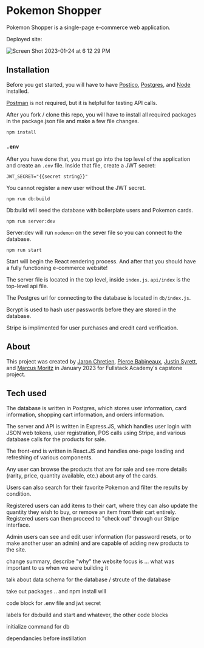 # Pokemon Shopper

Pokemon Shopper is a single-page e-commerce web application.



Deployed site: <URL>

![Screen Shot 2023-01-24 at 6 12 29 PM](https://user-images.githubusercontent.com/109768964/214458281-0566e529-753b-4628-9d17-0d263a960dd6.png)



## Installation

Before you get started, you will have to have [Postico](https://eggerapps.at/postico2/), [Postgres](https://postgresapp.com/), and [Node](https://nodejs.org/en/) installed. 

[Postman](https://www.postman.com/) is not required, but it is helpful for testing API calls.

After you fork / clone this repo, you will have to install all required packages in the package.json file and make a few file changes.

```
npm install
```

### `.env`

After you have done that, you must go into the top level of the application and create an `.env` file. Inside that file, create a JWT secret: 

```
JWT_SECRET="{{secret string}}"
```

You cannot register a new user without the JWT secret. 

```
npm run db:build
```
Db:build will seed the database with boilerplate users and Pokemon cards. 

```
npm run server:dev
```
Server:dev will run `nodemon` on the sever file so you can connect to the database.

```
npm run start
```
Start will begin the React rendering process. And after that you should have a fully functioning e-commerce website!

The server file is located in the top level, inside `index.js`. `api/index` is the top-level api file. 

The Postgres url for connecting to the database is located in `db/index.js`. 

Bcrypt is used to hash user passwords before they are stored in the database.

Stripe is implimented for user purchases and credit card verification. 

## About

This project was created by [Jaron Chretien](https://www.linkedin.com/in/jaron-chretien/), [Pierce Babineaux](https://www.linkedin.com/in/pierce-babineaux/), [Justin Syrett](https://www.linkedin.com/in/justin-syrett/), and [Marcus Moritz](https://www.linkedin.com/in/marcusmoritz/) in January 2023 for Fullstack Academy's capstone project. 

## Tech used

The database is written in Postgres, which stores user information, card information, shopping cart information, and orders information.

The server and API is written in Express.JS, which handles user login with JSON web tokens, user registration, POS calls using Stripe, and various database calls for the products for sale.

The front-end is written in React.JS and handles one-page loading and refreshing of various components.






Any user can browse the products that are for sale and see more details (rarity, price, quantity available, etc.) about any of the cards. 

Users can also search for their favorite Pokemon and filter the results by condition.

Registered users can add items to their cart, where they can also update the quantity they wish to buy, or remove an item from their cart entirely. Registered users can then proceed to "check out" through our Stripe interface.

Admin users can see and edit user information (for password resets, or to make another user an admin) and are capable of adding new products to the site. 

change summary, describe "why" the website focus is ... what was important to us when we were building it

talk about data schema for the database / strcute of the database

take out packages .. and npm install will 

code block for .env file and jwt secret

labels for db:build and start and whatever, the other code blocks

initialize command for db

dependancies before instillation





<!-- 
# Pokemon-Shopper

What the project is (details) / tech used / how it was built

how to make changes (database url, etc)

Pokemon Shopper is a e-commerce website that allows Pokemon enthusiasts to to buy Pokemon cards.

A database was created with PostgreSQL to store Pokemon card information, user information, and orders. Express.JS handles the server calls and React.JS handles the rendering on the front end.

Deployed site: <URL>

![Screen Shot 2023-01-24 at 6 12 29 PM](https://user-images.githubusercontent.com/109768964/214458281-0566e529-753b-4628-9d17-0d263a960dd6.png)

JSON web tokens are used for user verification in combination with the JWT_SECRET in a .ENV file. 
(You will have to create this file if you are forking / cloning the project. JWT_SECRET="{{secret string}}" ).

Bcrypt is used to hash user passwords before they get stored in the database.

Stripe was implimented for user purchases and credit card verification. 

To render this project, you will have to run 

This website uses both a database built in PostgreSQL and an Express.JS server on the backend. 

To fork this project, make sure you follow these guidlines:
- npm install
  - It should install the following packages
      - "@stripe/react-stripe-js"
      - "@stripe/stripe-js"
      - bcrypt (version 5.X)
      - cors (version 2.8)
      - dotenv (version 16.X)
      - express (verison 4.18)
      - jsonwebtoken (version 9)
      - pg (version 8.8)
      - react (version 18.2)
      - react-dom (version 18.2)
      - react-router-dom (version 6.6)
      - react-scripts (version 5.0)
      - semantic-ui-css (version 2.5)
      - stripe (version 11.6)
- add a .ENV file at the top level of your app, inside that write a JWT Secret:
ex: JWT_SECRET="{{secret string}}"
- create a .gitignore file on the top level of the app, 
  - inside that, add .env
  
Contributing to Pokemon Shopper:
To contribute, follow these steps:





Fork this repository.
Create a branch: git checkout -b <branch_name>.
Make your changes and commit them: git commit -m '<commit_message>'
Push to the original branch: git push origin Pokemon Shopper/<location>
Create the pull request.

About: 
This project was created by Jaron Chretien, Pierce Babineaux, Justin Syrett, and Marcus Moritz in January 2023 for Fullstack Academy's capstone project.  -->

